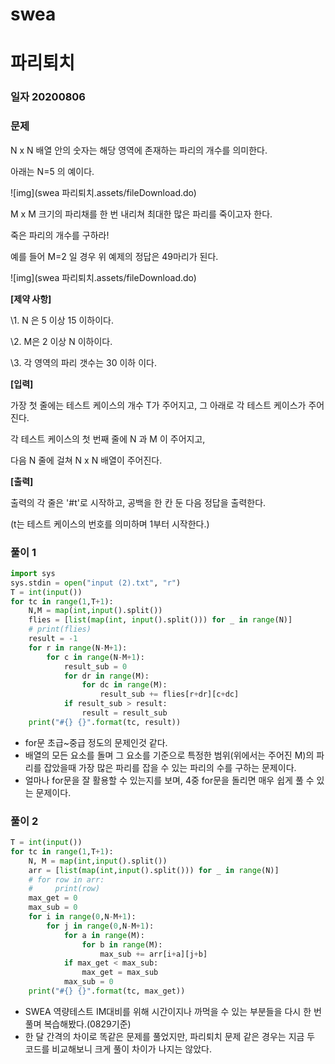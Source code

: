 # swea

# 파리퇴치

### 일자 20200806

### 문제

N x N 배열 안의 숫자는 해당 영역에 존재하는 파리의 개수를 의미한다.

아래는 N=5 의 예이다.


![img](swea 파리퇴치.assets/fileDownload.do)


M x M 크기의 파리채를 한 번 내리쳐 최대한 많은 파리를 죽이고자 한다.

죽은 파리의 개수를 구하라!

예를 들어 M=2 일 경우 위 예제의 정답은 49마리가 된다.


![img](swea 파리퇴치.assets/fileDownload.do)



**[제약 사항]**

\1. N 은 5 이상 15 이하이다.

\2. M은 2 이상 N 이하이다.

\3. 각 영역의 파리 갯수는 30 이하 이다.


**[입력]**

가장 첫 줄에는 테스트 케이스의 개수 T가 주어지고, 그 아래로 각 테스트 케이스가 주어진다.

각 테스트 케이스의 첫 번째 줄에 N 과 M 이 주어지고,

다음 N 줄에 걸쳐 N x N 배열이 주어진다.


**[출력]**

출력의 각 줄은 '#t'로 시작하고, 공백을 한 칸 둔 다음 정답을 출력한다.

(t는 테스트 케이스의 번호를 의미하며 1부터 시작한다.)



### 풀이 1

```python
import sys
sys.stdin = open("input (2).txt", "r")
T = int(input())
for tc in range(1,T+1):
    N,M = map(int,input().split())
    flies = [list(map(int, input().split())) for _ in range(N)]
    # print(flies)
    result = -1
    for r in range(N-M+1):
        for c in range(N-M+1):
            result_sub = 0
            for dr in range(M):
                for dc in range(M):
                    result_sub += flies[r+dr][c+dc]
            if result_sub > result:
                result = result_sub
    print("#{} {}".format(tc, result))
```

- for문 초급~중급 정도의 문제인것 같다.
- 배열의 모든 요소를 돌며 그 요소를 기준으로 특정한 범위(위에서는 주어진 M)의 파리를 잡았을때 가장 많은 파리를 잡을 수 있는 파리의 수를 구하는 문제이다.
- 얼마나 for문을 잘 활용할 수 있는지를 보며, 4중 for문을 돌리면 매우 쉽게 풀 수 있는 문제이다.



### 풀이 2

```python
T = int(input())
for tc in range(1,T+1):
    N, M = map(int,input().split())
    arr = [list(map(int,input().split())) for _ in range(N)]
    # for row in arr:
    #     print(row)
    max_get = 0
    max_sub = 0
    for i in range(0,N-M+1):
        for j in range(0,N-M+1):
            for a in range(M):
                for b in range(M):
                    max_sub += arr[i+a][j+b]
            if max_get < max_sub:
                max_get = max_sub
            max_sub = 0
    print("#{} {}".format(tc, max_get))
```

- SWEA 역량테스트 IM대비를 위해 시간이지나 까먹을 수 있는 부분들을  다시 한 번 풀며 복습해봤다.(0829기준)
- 한 달 간격의 차이로 똑같은 문제를 풀었지만, 파리퇴치 문제 같은 경우는 지금 두 코드를 비교해보니 크게 풀이 차이가 나지는 않았다.